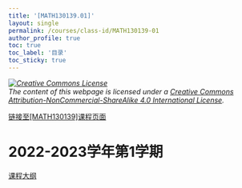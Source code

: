 ```yaml
---
title: '[MATH130139.01]'
layout: single
permalink: /courses/class-id/MATH130139-01
author_profile: true
toc: true
toc_label: '目录'
toc_sticky: true
---
```


<div class='notice--warning'>
	<p><i><a rel='license' href='http://creativecommons.org/licenses/by-nc-sa/4.0/'><img alt='Creative Commons License' style='border-width:0' src='https://i.creativecommons.org/l/by-nc-sa/4.0/88x31.png' /></a><br /> The content of this webpage is licensed under a <a rel='license' href='http://creativecommons.org/licenses/by-nc-sa/4.0/'>Creative Commons Attribution-NonCommercial-ShareAlike 4.0 International License</a>.</i></p>
</div>

<a href='https://fdu-math.github.io/courses/MATH130139'>链接至[MATH130139]课程页面<a>

# 2022-2023学年第1学期

<a href='../courses/syllabus/MATH130139.01-2022-2023-1 (Encrypted).pdf'>课程大纲</a>